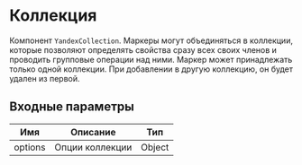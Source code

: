 # Коллекция

Компонент `YandexCollection`. Маркеры могут объединяться в коллекции, которые позволяют определять свойства сразу всех своих членов и проводить групповые операции над ними. Маркер может принадлежать только одной коллекции. При добавлении в другую коллекцию, он будет удален из первой.

## Входные параметры

| Имя | Описание | Тип |
|---|---|---|
| options | Опции коллекции | Object |
